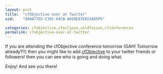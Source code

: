 ```yaml
---
layout: post
title:  "cfObjective over at Twitter"
uid:	"8A9A77D2-C36C-64CB-A650E87EA53AD5F6"

categories: cfobjective,cfeclipse,coldfusion,cfconferences
permalink: cfobjective-over-at-twitter
---
```

If you are attending the cfObjective conference tomorrow (GAH! Tomorrow already?!!) then you might like to add <a href="http://twitter.com/cfobjective">cfObjective</a> to your twitter friends or followers! then you can see who is going and doing what.

Enjoy! And see you there!